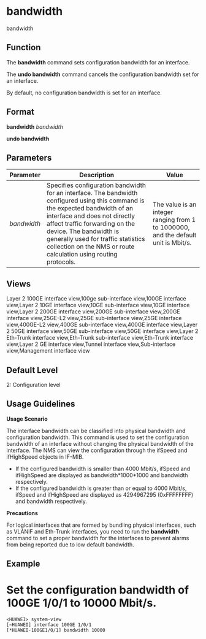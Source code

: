 bandwidth
=========

bandwidth

Function
--------



The **bandwidth** command sets configuration bandwidth for an interface.

The **undo bandwidth** command cancels the configuration bandwidth set for an interface.



By default, no configuration bandwidth is set for an interface.


Format
------

**bandwidth** *bandwidth*

**undo bandwidth**


Parameters
----------

| Parameter | Description | Value |
| --- | --- | --- |
| *bandwidth* | Specifies configuration bandwidth for an interface. The bandwidth configured using this command is the expected bandwidth of an interface and does not directly affect traffic forwarding on the device. The bandwidth is generally used for traffic statistics collection on the NMS or route calculation using routing protocols. | The value is an integer ranging from 1 to 1000000, and the default unit is Mbit/s. |



Views
-----

Layer 2 100GE interface view,100ge sub-interface view,100GE interface view,Layer 2 10GE interface view,10GE sub-interface view,10GE interface view,Layer 2 200GE interface view,200GE sub-interface view,200GE interface view,25GE-L2 view,25GE sub-interface view,25GE interface view,400GE-L2 view,400GE sub-interface view,400GE interface view,Layer 2 50GE interface view,50GE sub-interface view,50GE interface view,Layer 2 Eth-Trunk interface view,Eth-Trunk sub-interface view,Eth-Trunk interface view,Layer 2 GE interface view,Tunnel interface view,Sub-interface view,Management interface view


Default Level
-------------

2: Configuration level


Usage Guidelines
----------------

**Usage Scenario**

The interface bandwidth can be classified into physical bandwidth and configuration bandwidth. This command is used to set the configuration bandwidth of an interface without changing the physical bandwidth of the interface. The NMS can view the configuration through the ifSpeed and ifHighSpeed objects in IF-MIB.

* If the configured bandwidth is smaller than 4000 Mbit/s, ifSpeed and ifHighSpeed are displayed as bandwidth\*1000\*1000 and bandwidth respectively.
* If the configured bandwidth is greater than or equal to 4000 Mbit/s, ifSpeed and ifHighSpeed are displayed as 4294967295 (0xFFFFFFFF) and bandwidth respectively.

**Precautions**

For logical interfaces that are formed by bundling physical interfaces, such as VLANIF and Eth-Trunk interfaces, you need to run the **bandwidth** command to set a proper bandwidth for the interfaces to prevent alarms from being reported due to low default bandwidth.


Example
-------

# Set the configuration bandwidth of 100GE 1/0/1 to 10000 Mbit/s.
```
<HUAWEI> system-view
[~HUAWEI] interface 100GE 1/0/1
[*HUAWEI-100GE1/0/1] bandwidth 10000

```